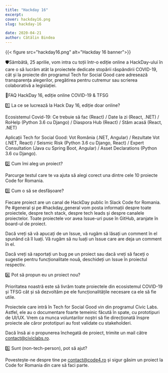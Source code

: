 ```yaml
---
title: "Hackday 16"
excerpt:
cover: hackday16.png
slug: hackday-16

date: 2020-04-21
author: Cătălin Bindea
---
```


{{< figure src="hackday16.png" alt="Hackday 16 banner">}}

🛡️Sâmbătă, 25 aprilie, vom intra cu toții într-o ediție online a HackDay-ului în care o să lucrăm atât la proiectele dedicate stopării răspândirii COVID-19, cât și la proiecte din programul Tech for Social Good care adresează transparența alegerilor, pregătirea pentru cutremur sau scrierea colaborativă a legislației.

🙋FAQ HackDay 16, ediție online COVID-19 & TFSG

1️⃣ La ce se lucrează la Hack Day 16, ediție doar online?

Ecosistemul Covid-19: Ce trebuie să fac (React) / Date la zi (React, .NET) / RoHelp (Python 3.6 cu Django) / Diaspora Hub (React) / Stăm acasă (React, .NET)

Aplicații Tech for Social Good: Vot România (.NET, Angular) / Rezultate Vot (.NET, React) / Seismic Risk (Python 3.6 cu Django, React) / Expert Consultation (Java cu Spring Boot, Angular) / Asset Declarations (Python 3.6 cu Django).

2️⃣ Cum îmi aleg un proiect?

Parcurge testul care te va ajuta să alegi corect una dintre cele 10 proiecte Code for Romania.

3️⃣ Cum o să se desfășoare?

Fiecare proiect are un canal de HackDay public în Slack Code for Romania. Pe #general și pe #hackday_general vom posta informații despre toate proiectele, despre tech stack, despre tech leads și despre canalele proiectelor. Toate proiectele vor avea Issue-uri puse în GitHub, aranjate în board-ul de proiect.

Dacă vreți să vă apucați de un Issue, vă rugăm să lăsați un comment în el spunând că îl luați. Vă rugăm să nu luați un Issue care are deja un comment în el.

Dacă vreți să raportați un bug pe un proiect sau dacă vreți să faceți o sugestie pentru funcționalitate nouă, deschideți un Issue în proiectul respectiv.

4️⃣ Pot să propun eu un proiect nou?

Prioritatea noastră este să livrăm toate proiectele din ecosistemul COVID-19 și TFSG cât și să dezvoltăm pe ele funcționalitățile necesare ca ele să fie utile.

Proiectele care intră în Tech for Social Good vin din programul Civic Labs. Astfel, ele au o documentare foarte temeinic făcută în spate, cu prototipuri de UI/UX. Vrem ca munca voluntarilor noștri să fie direcționată înspre proiecte ale căror prototipuri au fost validate cu stakeholderi.

Dacă însă ai o propunerea închegată de proiect, trimite un mail către contact@civiclabs.ro.

5️⃣ Sunt (non-tech-person), pot să ajut?

Povestește-ne despre tine pe contact@code4.ro și sigur găsim un proiect la Code for Romania din care să faci parte.
